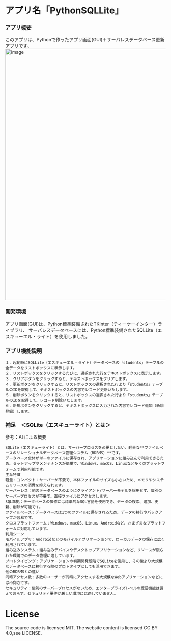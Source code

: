 # アプリ名「PythonSQLLite」

### アプリ概要
このアプリは、Pythonで作ったアプリ画面(GUI)＋サーバレスデータベース更新アプリです、
<img width="940" height="790" alt="image" src="https://github.com/user-attachments/assets/1a5a0d87-d6a0-4868-b476-a6f60f1786ed" />

### 開発環境
アプリ画面(GUI)は、Python標準装備されたTKInter（ティーケーインター）ライブラリ、
サーバレスデータベースには、Python標準装備されたSQLLite（エスキューエル・ライト）を使用しました。

### アプリ機能説明
```
１．起動時にSQLLite（エスキューエル・ライト）データベースの「students」テーブルの全データをリストボックスに表示します。
２．リストボックスをクリックするたびに、選択された行をテキストボックスに表示します。
３．クリアボタンをクリックすると、テキストボックスをクリアします。
４．更新ボタンをクリックすると、リストボックスの選択された行より「students」テーブルのIDを取得して、テキストボックスの内容でレコード更新いたします。
５．削除ボタンをクリックすると、リストボックスの選択された行より「students」テーブルのIDを取得して、レコード削除いたします。
６．新規ボタンをクリックすると、テキストボックスに入力された内容でレコード追加（新規登録）します。
```

### 補足　＜SQLite（エスキューライト）とは＞

参考：AI による概要
```
SQLite（エスキューライト）とは、サーバープロセスを必要としない、軽量な**ファイルベースのリレーショナルデータベース管理システム（RDBMS）**です。
データベース全体が単一のファイルに保存され、アプリケーションに組み込んで利用できるため、セットアップやメンテナンスが簡単で、Windows、macOS、Linuxなど多くのプラットフォームで利用可能です。﻿
主な特徴
軽量・コンパクト：サーバーが不要で、本体ファイルのサイズも小さいため、メモリやシステムリソースの消費を抑えられます。﻿
サーバーレス：他のデータベースのようにクライアント/サーバーモデルを採用せず、個別のサーバープロセスが不要で、直接ファイルにアクセスします。﻿
SQL準拠：データベースの操作には標準的なSQL言語を使用でき、データの検索、追加、更新、削除が可能です。﻿
ファイルベース：データベースは1つのファイルに保存されるため、データの移行やバックアップが容易です。﻿
クロスプラットフォーム：Windows、macOS、Linux、Androidなど、さまざまなプラットフォームに対応しています。﻿
利用シーン
モバイルアプリ：Androidなどのモバイルアプリケーションで、ローカルデータの保存に広く利用されています。﻿
組み込みシステム：組み込みデバイスやデスクトップアプリケーションなど、リソースが限られた環境でのデータ管理に適しています。﻿
プロトタイピング：アプリケーションの初期開発段階でSQLiteを使用し、その後より大規模なデータベースに移行する際のプロトタイプとしても活用できます。﻿
他のRDBMSとの違い
同時アクセス数：多数のユーザーが同時にアクセスする大規模なWebアプリケーションなどには不向きです。﻿
セキュリティ：個別のサーバープロセスがないため、エンタープライズレベルの認証機能は備えておらず、セキュリティ要件が厳しい環境には適していません。﻿
```

# License
The source code is licensed MIT. The website content is licensed CC BY 4.0,see LICENSE.

